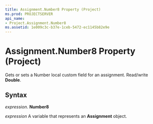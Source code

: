 ```yaml
---
title: Assignment.Number8 Property (Project)
ms.prod: PROJECTSERVER
api_name:
- Project.Assignment.Number8
ms.assetid: 1e009c3c-b37e-1ceb-5472-ec1145b82e9e
---
```



# Assignment.Number8 Property (Project)

Gets or sets a Number local custom field for an assignment. Read/write  **Double**.


## Syntax

 _expression_. **Number8**

 _expression_ A variable that represents an **Assignment** object.


